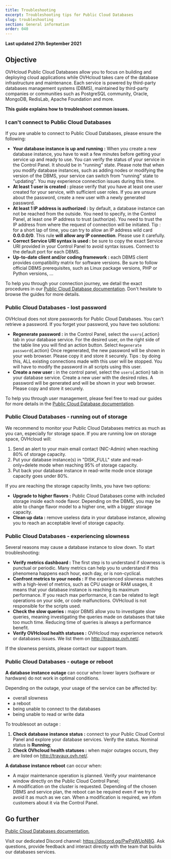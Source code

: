 ```yaml
---
title: Troubleshooting
excerpt: Troubleshooting tips for Public Cloud Databases
slug: troubleshooting
section: General information
order: 040
---
```


**Last updated 27th September 2021**

## Objective

OVHcloud Public Cloud Databases allow you to focus on building and deploying cloud applications while OVHcloud takes care of the database infrastructure and maintenance.
Each service is powered by third-party databases management systems (DBMS), maintained by third-party companies or communities such as PostgreSQL community, Oracle, MongoDB, RedisLab, Apache Foundation and more.

**This guide explains how to troubleshoot common issues.**

### I can't connect to Public Cloud Databases

If you are unable to connect to Public Cloud Databases, please ensure the following:

- **Your database instance is up and running :** When you create a new database instance, you have to wait a few minutes before getting your service up and ready to use. You can verify the status of your service in the Control Panel. It should be in "running" state. Please note that when you modify database instances, such as adding nodes or modifying the version of the DBMS, your service can switch from "running" state to "updating". You may experience connection issues during this time.
- **At least 1 user is created :** please verify that you have at least one user created for your service, with sufficient user roles. If you are unsure about the password, create a new user with a newly generated password.
- **At least 1 IP address is authorized :** by default, a database instance can not be reached from the outside. You need to specify, in the Control Panel, at least one IP address to trust (authorize). You need to trust the IP address from where the request of connection will be initiated. Tip : for a short lap of time, you can try to allow an IP address wild card **0.0.0.0/0**. This rule **will allow any IP connection**. Please use it carefully.
- **Correct Service URI syntax is used :** be sure to copy the exact Service URI provided in your Control Panel to avoid syntax issues. Connect to the default port for each DBMS.  
- **Up-to-date client and/or coding framework :** each DBMS client provides compatibility matrix for software versions. Be sure to follow official DBMS prerequisites, such as Linux package versions, PHP or Python versions, ...

To help you through your connection journey, we detail the exact procedures in our [Public Cloud Database documentation](https://docs.ovh.com/sg/en/publiccloud/databases/). Don't hesitate to browse the guides for more details.

### Public Cloud Databases - lost password

OVHcloud does not store passwords for Public Cloud Databases. You can't retrieve a password.
If you forget your password, you have two solutions:

- **Regenerate password :** in the Control Panel, select the `users`{.action} tab in your database service. For the desired user, on the right side of the table line you will find an action button. Select `Regenerate password`{.action} Once regenerated, the new password will be shown in your web browser. Please copy it and store it securely. Tips : by doing this, ALL existing connections made with this user will be stopped. You will have to modify the password in all scripts using this user.
- **Create a new user :** in the control panel, select the `users`{.action} tab in your database service. Create a new user with the desired roles. A password will be generated and will be shown in your web browser. Please copy and store it securely.

To help you through user management, please feel free to read our guides for more details in the [Public Cloud Database documentation](https://docs.ovh.com/sg/en/publiccloud/databases/).

### Public Cloud Databases - running out of storage

We recommend to monitor your Public Cloud Databases metrics as much as you can, especially for storage space.
If you are running low on storage space, OVHcloud will:

1. Send an alert to your main email contact (NIC-Admin) when reaching 80% of storage capacity.
2. Put your database instance(s) in "DISK_FULL" state and read-only+delete mode when reaching 95% of storage capacity.
3. Put back your database instance in read-write mode once storage capacity goes under 80%.

If you are reaching the storage capacity limits, you have two options:

- **Upgrade to higher flavors :** Public Cloud Databases come with included storage inside each node flavor. Depending on the DBMS, you may be able to change flavor model to a higher one, with a bigger storage capacity.
- **Clean up data :** remove useless data in your database instance, allowing you to reach an acceptable level of storage capacity.

### Public Cloud Databases - experiencing slowness

Several reasons may cause a database instance to slow down. To start troubleshooting:

- **Verify metrics dashboard :** The first step is to understand if slowness is punctual or periodic. Many metrics can help you to understand if this phenomena happens each hour, each day, or is non-cyclical.
- **Confront metrics to your needs :** If the experienced slowness matches with a high-level of metrics, such as CPU usage or RAM usages, it means that your database instance is reaching its maximum performance. If you reach max performance, it can be related to legit operations on your side, or code malfunctions. OVHcloud is not responsible for the scripts used.
- **Check the slow queries :** major DBMS allow you to investigate slow queries, meaning investigating the queries made on databases that take too much time. Reducing time of queries is always a performance benefit.
- **Verify OVHcloud health statuses :** OVHcloud may experience network or databases issues. We list them on <http://travaux.ovh.net/>.

If the slowness persists, please contact our support team.

### Public Cloud Databases - outage or reboot

**A database instance outage** can occur when lower layers (software or hardware) do not work in optimal conditions.

Depending on the outage, your usage of the service can be affected by:

- overall slowness
- a reboot
- being unable to connect to the databases
- being unable to read or write data

To troublesoot an outage :

1. **Check database instance status :** connect to your Public Cloud Control Panel and explore your database services. Verify the status. Nominal status is **Running**;
2. **Check OVhcloud health statuses :** when major outages occurs, they are listed on <http://travaux.ovh.net/>.

**A database instance reboot** can occur when:

- A major maintenance operation is planned. Verify your maintenance window directly on the Public Cloud Control Panel;
- A modification on the cluster is requested. Depending of the chosen DBMS and service plan, the reboot can be required even if we try to avoid it as much as we can. When a modification is required, we infom customers about it via the Control Panel.

## Go further

[Public Cloud Databases documentation](https://docs.ovh.com/sg/en/publiccloud/databases/),

Visit our dedicated Discord channel: <https://discord.gg/PwPqWUpN8G>. Ask questions, provide feedback and interact directly with the team that builds our databases services.
